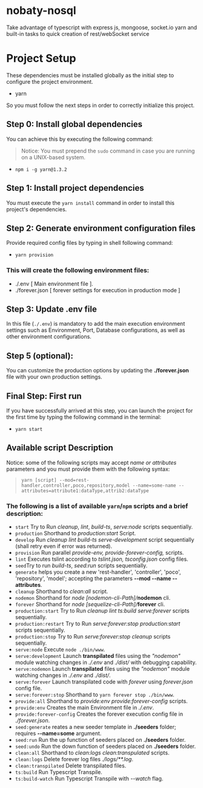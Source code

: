 # nobaty-nosql
Take advantage of typescript with express js, mongoose, socket.io yarn and built-in tasks to quick creation of rest/webSocket service

# Project Setup
These dependencies must be installed globally as the initial step to configure the project environment.
* yarn

So you must follow the next steps in order to correctly initialize this project.

## Step 0: Install global dependencies
You can achieve this by executing the following command:
> Notice: You must prepend the `sudo` command in case you are running on a UNIX-based system.
* `npm i -g yarn@1.3.2`

## Step 1: Install project dependencies
You must execute the `yarn install` command in order to install this project's dependencies.

## Step 2: Generate environment configuration files
Provide required config files by typing in shell following command:
* `yarn provision`
### This will create the following environment files:
* ./.env [ Main environment file ].
* ./forever.json [ forever settings for execution in production mode ]

## Step 3: Update .env file
In this file (`./.env`) is mandatory to add the main execution environment settings such as Environment, Port, Database configurations, as well as other environment configurations.

## Step 5 (optional):
You can customize the production options by updating the **./forever.json** file with your own production settings.

## Final Step: First run
If you have successfully arrived at this step, you can launch the project for the first time by typing the following command in the terminal:

* `yarn start`

## Available script Description
Notice: some of the following scripts may accept _name or attributes_ parameters and you must provide them with the following syntax:
> `yarn [script] --mod=rest-handler,controller,poco,repository,model --name=some-name --attributes=attribute1:dataType,attrib2:dataType`

### The following is a list of available `yarn`/`npm` scripts and a brief description:
- `start` Try to Run _cleanup_, _lint_, _build-ts_, _serve:node_ scripts sequentially.
- `production` Shorthand to _production:start_ Script.
- `develop` Run _cleanup_ _lint_ _build-ts_ _serve-development_ script sequentially (shall retry even if error was returned).
- `provision` Run parallel _provide-env, provide-forever-config,_ scripts.
- `lint` Executes tslint according to _tslint.json, tsconfig.json_ config files.
- `seed`Try to run _build-ts_, _seed:run_ scripts sequentially.
- `generate` helps you create a new 'rest-handler', 'controller', 'poco', 'repository', 'model'; accepting the parameters **--mod --name --attributes**.
- `cleanup` Shorthand to _clean:all_ script.
- `nodemon` Shorthand for _node [nodemon-cli-Path]/_**nodemon** cli.
- `forever` Shorthand for _node [sequelize-cli-Path]/_**forever** cli.
- `production:start` Try to Run _cleanup_ _lint_ _ts:build_ _serve:forever_ scripts sequentially.
- `production:restart` Try to Run _serve:forever:stop_ _production:start_ scripts sequentially.
- `production:stop` Try to Run _serve:forever:stop_ _cleanup_ scripts sequentially.
- `serve:node` Execute `node ./bin/www`.
- `serve:development` Launch **transpilated** files using the _"nodemon"_ module watching changes in _./.env_ and _./dist/_ with debugging capability.
- `serve:nodemon` Launch **transpilated** files using the _"nodemon"_ module watching changes in _./.env_ and _./dist/_.
- `serve:forever` Launch transpilated code with _forever_ using _forever.json_ config file.
- `serve:forever:stop` Shorthand to `yarn forever stop ./bin/www`.
- `provide:all` Shorthand to _provide:env_ _provide:forever-config_ scripts.
- `provide:env` Creates the main Environment file in _./.env_.
- `provide:forever-config` Creates the forever execution config file in _./forever.json_.
- `seed:generate` reates a new seeder template in __./seeders__ folder; requires __--name=some__ argument.
- `seed:run` Run the up function of seeders placed on __./seeders__ folder.
- `seed:undo` Run the down function of seeders placed on __./seeders__ folder.
- `clean:all` Shorthand to _clean:logs_ _clean:transpulated_ scripts.
- `clean:logs` Delete forever log files _./logs/**.log_.
- `clean:transpilated` Delete transpilated files.
- `ts:build` Run Typescript Transpile.
- `ts:build-watch` Run Typescript Transpile with _--watch_ flag.
